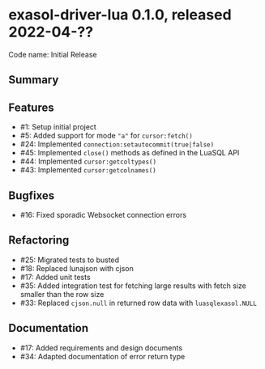 # exasol-driver-lua 0.1.0, released 2022-04-??

Code name: Initial Release

## Summary

## Features

* #1: Setup initial project
* #5: Added support for mode `"a"` for `cursor:fetch()`
* #24: Implemented `connection:setautocommit(true|false)`
* #45: Implemented `close()` methods as defined in the LuaSQL API
* #44: Implemented `cursor:getcoltypes()`
* #43: Implemented `cursor:getcolnames()`

## Bugfixes

* #16: Fixed sporadic Websocket connection errors

## Refactoring

* #25: Migrated tests to busted
* #18: Replaced lunajson with cjson
* #17: Added unit tests
* #35: Added integration test for fetching large results with fetch size smaller than the row size
* #33: Replaced `cjson.null` in returned row data with `luasqlexasol.NULL`

## Documentation

* #17: Added requirements and design documents
* #34: Adapted documentation of error return type
